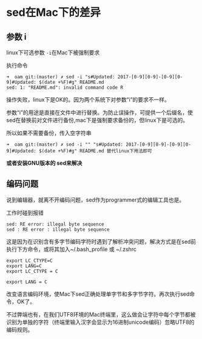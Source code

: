 # sed在Mac下的差异

## 参数 i

linux下可选参数 `-i`在Mac下被强制要求

执行命令

```shell
➜  oam git:(master) ✗ sed -i "s#Updated: 2017-[0-9][0-9]-[0-9][0-9]#Updated: $(date +%F)#g" README.md
sed: 1: "README.md": invalid command code R
```

操作失败，linux下是OK的。因为两个系统下对参数“i”的要求不一样。

参数“i”的用途是直接在文件中进行替换。为防止误操作，可提供一个后缀名，使sed在替换前对文件进行备份,mac下是强制要求备份的，但linux下是可选的。

所以如果不需要备份，传入空字符串

```shell
➜  oam git:(master) ✗ sed -i "" "s#Updated: 2017-[0-9][0-9]-[0-9][0-9]#Updated: $(date +%F)#g" README.md 替代linux下用法即可
```

**或者安装GNU版本的 sed来解决**

## 编码问题

说到编辑器，就离不开编码问题，sed作为programmer式的编辑工具也是。

工作时碰到报错

```shell
sed: RE error: illegal byte sequence
sed : RE error : illegal byte sequence
```

这是因为在识别含有多字节编码字符时遇到了解析冲突问题，解决方式是在sed前执行下方命令，或将其加入~/.bash_profile 或 ~/.zshrc

```shell
export LC_CTYPE=C
export LANG=C
export LC_CTYPE = C

export LANG = C
```

改变语言编码环境，使Mac下sed正确处理单字节和多字节字符。再次执行sed命令，OK了。

不过弊端也有，在我们UTF8环境的Mac终端里，这么做会让字符中每个字节都被识别为单独的字符（终端里输入汉字会显示为16进制unicode编码）忽略UTF8的编码规则。